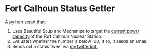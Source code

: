 Fort Calhoun Status Getter
===========

A python script that:
<ol>
<li>Uses Beautiful Soup and Mechanize to target the <a href="http://www.nrc.gov/reading-rm/doc-collections/event-status/reactor-status/ps.html" target="_blank">current power capacity</a> of the Fort Calhoun Nuclear Station.</li>
<li>Evaluates whether the number is below 100; if so, it sends an email.</li>
<li>Sends out a status tweet via <a href="https://twitter.com/FortCalhounBot" target="_blank">my twitterbot.</a></li>
</ol>
